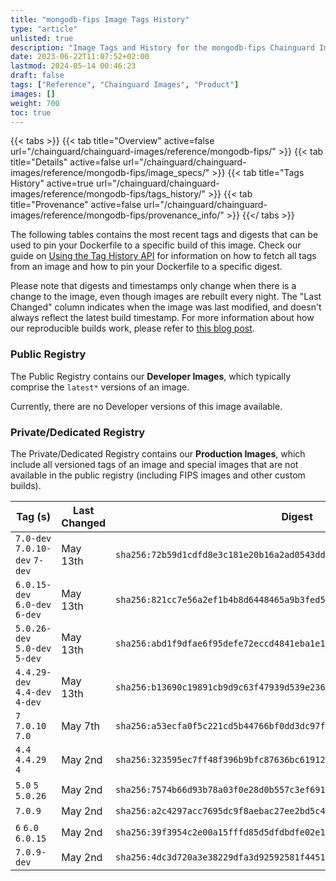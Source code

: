 ```yaml
---
title: "mongodb-fips Image Tags History"
type: "article"
unlisted: true
description: "Image Tags and History for the mongodb-fips Chainguard Image"
date: 2023-06-22T11:07:52+02:00
lastmod: 2024-05-14 00:46:23
draft: false
tags: ["Reference", "Chainguard Images", "Product"]
images: []
weight: 700
toc: true
---
```


{{< tabs >}}
{{< tab title="Overview" active=false url="/chainguard/chainguard-images/reference/mongodb-fips/" >}}
{{< tab title="Details" active=false url="/chainguard/chainguard-images/reference/mongodb-fips/image_specs/" >}}
{{< tab title="Tags History" active=true url="/chainguard/chainguard-images/reference/mongodb-fips/tags_history/" >}}
{{< tab title="Provenance" active=false url="/chainguard/chainguard-images/reference/mongodb-fips/provenance_info/" >}}
{{</ tabs >}}

The following tables contains the most recent tags and digests that can be used to pin your Dockerfile to a specific build of this image. Check our guide on [Using the Tag History API](/chainguard/chainguard-images/using-the-tag-history-api/) for information on how to fetch all tags from an image and how to pin your Dockerfile to a specific digest.

Please note that digests and timestamps only change when there is a change to the image, even though images are rebuilt every night. The "Last Changed" column indicates when the image was last modified, and doesn't always reflect the latest build timestamp. For more information about how our reproducible builds work, please refer to [this blog post](https://www.chainguard.dev/unchained/reproducing-chainguards-reproducible-image-builds).

### Public Registry
The Public Registry contains our **Developer Images**, which typically comprise the `latest*` versions of an image.

Currently, there are no Developer versions of this image available.

### Private/Dedicated Registry
The Private/Dedicated Registry contains our **Production Images**, which include all versioned tags of an image and special images that are not available in the public registry (including FIPS images and other custom builds).

| Tag (s)                         | Last Changed | Digest                                                                    |
|---------------------------------|--------------|---------------------------------------------------------------------------|
|  `7.0-dev` `7.0.10-dev` `7-dev` | May 13th     | `sha256:72b59d1cdfd8e3c181e20b16a2ad0543dde6d4c2abe8ef396be50c8613c27265` |
|  `6.0.15-dev` `6.0-dev` `6-dev` | May 13th     | `sha256:821cc7e56a2ef1b4b8d6448465a9b3fed585620dd06b22b1e047f161da3469a5` |
|  `5.0.26-dev` `5.0-dev` `5-dev` | May 13th     | `sha256:abd1f9dfae6f95defe72eccd4841eba1e1be625e51fcc1d624d40eb1a468909f` |
|  `4.4.29-dev` `4.4-dev` `4-dev` | May 13th     | `sha256:b13690c19891cb9d9c63f47939d539e236fc874a29d27bddcd304e4b3c416499` |
|  `7` `7.0.10` `7.0`             | May 7th      | `sha256:a53ecfa0f5c221cd5b44766bf0dd3dc97f4e23183a0d34ad16c47009eb519a7e` |
|  `4.4` `4.4.29` `4`             | May 2nd      | `sha256:323595ec7ff48f396b9bfc87636bc61912be25f9ffb5fa622dae5f23768d9add` |
|  `5.0` `5` `5.0.26`             | May 2nd      | `sha256:7574b66d93b78a03f0e28d0b557c3ef6918f0417c455c78c57f87536df17805a` |
|  `7.0.9`                        | May 2nd      | `sha256:a2c4297acc7695dc9f8aebac27ee2bd5c4c506cd0239a4efa611aa27b5172f1e` |
|  `6` `6.0` `6.0.15`             | May 2nd      | `sha256:39f3954c2e00a15fffd85d5dfdbdfe02e1fbf154ebee9485f07b37d3708bf6cc` |
|  `7.0.9-dev`                    | May 2nd      | `sha256:4dc3d720a3e38229dfa3d92592581f4451ff3132d9d23b5b6a98d12874f23772` |

